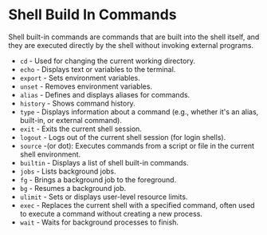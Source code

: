 # Shell Build In Commands

Shell built-in commands are commands that are built into the shell itself, and they are executed directly by the shell without invoking external programs.

- `cd` - Used for changing the current working directory.
- `echo` - Displays text or variables to the terminal.
- `export` - Sets environment variables.
- `unset` - Removes environment variables.
- `alias` - Defines and displays aliases for commands.
- `history` - Shows command history.
- `type` - Displays information about a command (e.g., whether it's an alias, built-in, or external command).
- `exit` - Exits the current shell session.
- `logout` - Logs out of the current shell session (for login shells).
- `source` -(or dot): Executes commands from a script or file in the current shell environment.
- `builtin` - Displays a list of shell built-in commands.
- `jobs` - Lists background jobs.
- `fg` - Brings a background job to the foreground.
- `bg` - Resumes a background job.
- `ulimit` - Sets or displays user-level resource limits.
- `exec` - Replaces the current shell with a specified command, often used to execute a command without creating a new process.
- `wait` - Waits for background processes to finish.
